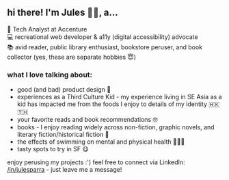 ## hi there! I'm Jules 👋🏼, a...
🌁 Tech Analyst at Accenture <br>
💻 recreational web developer & a11y (digital accessibility) advocate <br>
📚 avid reader, public library enthusiast, bookstore peruser, and book collector (yes, these  are separate hobbies 😇) <br>

### what I love talking about:
- good (and bad) product design 🧠
- experiences as a Third Culture Kid - my experience living in SE Asia as a kid has impacted me from the foods I enjoy to details of my identity 🇭🇰🇹🇭
- your favorite reads and book recommendations 🤓
- books - I enjoy reading widely across non-fiction, graphic novels, and literary fiction/historical fiction 📖
- the effects of swimming on mental and physical health 🏊🏼‍♀️
- tasty spots to try in SF 😋

enjoy perusing my projects :') feel free to connect via LinkedIn: [/in/julesparra](https://www.linkedin.com/in/julesparra/) - just leave me a message!
